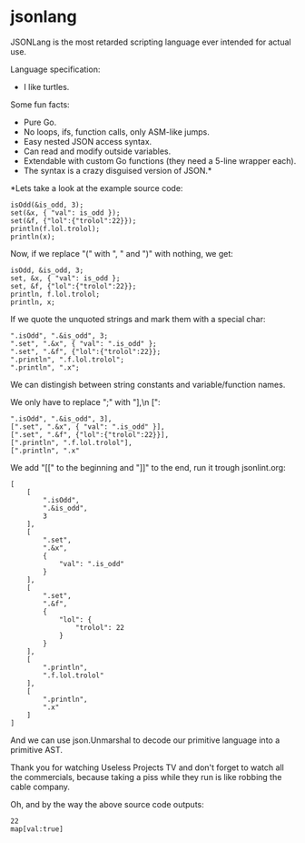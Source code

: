 jsonlang
========
JSONLang is the most retarded scripting language ever intended for actual use.

Language specification:
- I like turtles.

Some fun facts:
- Pure Go.
- No loops, ifs, function calls, only ASM-like jumps.
- Easy nested JSON access syntax.
- Can read and modify outside variables.
- Extendable with custom Go functions (they need a 5-line wrapper each).
- The syntax is a crazy disguised version of JSON.*

*Lets take a look at the example source code:
```
isOdd(&is_odd, 3);
set(&x, { "val": is_odd });
set(&f, {"lol":{"trolol":22}});
println(f.lol.trolol);
println(x);
```

Now, if we replace "(" with ", " and ")" with nothing, we get:
```
isOdd, &is_odd, 3;
set, &x, { "val": is_odd };
set, &f, {"lol":{"trolol":22}};
println, f.lol.trolol;
println, x;
```

If we quote the unquoted strings and mark them with a special char:
```
".isOdd", ".&is_odd", 3;
".set", ".&x", { "val": ".is_odd" };
".set", ".&f", {"lol":{"trolol":22}};
".println", ".f.lol.trolol";
".println", ".x";
```

We can distingish between string constants and variable/function names.

We only have to replace ";" with "],\n [":
```
".isOdd", ".&is_odd", 3],
[".set", ".&x", { "val": ".is_odd" }],
[".set", ".&f", {"lol":{"trolol":22}}],
[".println", ".f.lol.trolol"],
[".println", ".x"
```

We add "[[" to the beginning and "]]" to the end, run it trough jsonlint.org:
```
[
    [
        ".isOdd",
        ".&is_odd",
        3
    ],
    [
        ".set",
        ".&x",
        {
            "val": ".is_odd"
        }
    ],
    [
        ".set",
        ".&f",
        {
            "lol": {
                "trolol": 22
            }
        }
    ],
    [
        ".println",
        ".f.lol.trolol"
    ],
    [
        ".println",
        ".x"
    ]
]
```

And we can use json.Unmarshal to decode our primitive language into a primitive AST.

Thank you for watching Useless Projects TV and don't forget to watch all the commercials, because taking a piss while they run is like robbing the cable company.

Oh, and by the way the above source code outputs:
```
22
map[val:true]
```